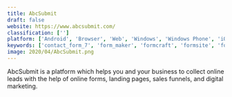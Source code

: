 ```yaml
---
title: AbcSubmit
draft: false 
website: https://www.abcsubmit.com/
classification: ['']
platform: ['Android', 'Browser', 'Web', 'Windows', 'Windows Phone', 'iOS']
keywords: ['contact_form_7', 'form_maker', 'formcraft', 'formsite', 'formstack', 'jotform', 'limesurvey', 'ninja_forms', 'paperform', 'prontoforms', 'survey_monkey', 'touchbase_-_contact_form_builder', 'typeform', 'wpforms', 'webix_form_builder', 'wolf_responsive_form_maker', 'wufoo', 'zoho_forms', 'wxformbuilder']
image: 2020/04/AbcSubmit.png
---
```

AbcSubmit is a platform which helps you and your business to collect online leads with the help of online forms, landing pages, sales funnels, and digital marketing.